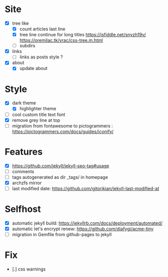 # Site

- [x] tree like
  - [x] count articles last line
  - [x] tree line continue for long titles
        https://jsfiddle.net/snyzh19v/
        https://oremilac.tk/vrac/css-tree.m.html
  - [ ] subdirs
- [x] links
  - [ ] links as posts style ?
- [x] about
  - [x] update about

# Style

- [x] dark theme
  - [x] highlighter theme
- [ ] cool custom title text font
- [x] remove grey line at top
- [ ] migration from fontawesome to pictogrammers : https://pictogrammers.com/docs/guides/iconify/

# Features

- [x] https://github.com/jekyll/jekyll-seo-tag#usage
- [ ] comments
- [ ] tags autogenerated as dir _tags/ in homepage
- [x] archzfs mirror
- [ ] last modified date: https://github.com/gjtorikian/jekyll-last-modified-at

# Selfhost

- [x] automatic jekyll build: https://jekyllrb.com/docs/deployment/automated/
- [x] automatic let's encrypt renew: https://github.com/diafygi/acme-tiny
- [ ]  migration in Gemfile from github-pages to jekyll

# Fix
- [.] css warnings
